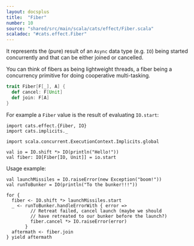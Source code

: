 ```yaml
---
layout: docsplus
title:  "Fiber"
number: 10
source: "shared/src/main/scala/cats/effect/Fiber.scala"
scaladoc: "#cats.effect.Fiber"
---
```


It represents the (pure) result of an `Async` data type (e.g. `IO`) being started concurrently and that can be either joined or cancelled.

You can think of fibers as being lightweight threads, a fiber being a concurrency primitive for doing cooperative multi-tasking.

```scala
trait Fiber[F[_], A] {
  def cancel: F[Unit]
  def join: F[A]
}
```

For example a `Fiber` value is the result of evaluating `IO.start`:

```tut:book
import cats.effect.{Fiber, IO}
import cats.implicits._

import scala.concurrent.ExecutionContext.Implicits.global

val io = IO.shift *> IO(println("Hello!"))
val fiber: IO[Fiber[IO, Unit]] = io.start
```

Usage example:

```tut:book
val launchMissiles = IO.raiseError(new Exception("boom!"))
val runToBunker = IO(println("To the bunker!!!"))

for {
  fiber <- IO.shift *> launchMissiles.start
  _ <- runToBunker.handleErrorWith { error =>
         // Retreat failed, cancel launch (maybe we should
         // have retreated to our bunker before the launch?)
         fiber.cancel *> IO.raiseError(error)
       }
  aftermath <- fiber.join
} yield aftermath
```
